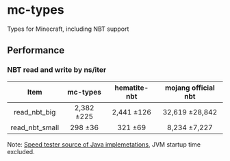 # mc-types

Types for Minecraft, including NBT support

## Performance  

### NBT read and write by ns/iter

| Item | mc-types | hematite-nbt | mojang official nbt |
|:----:|:--------:|:------------:|:-------------------:|
| read_nbt_big | 2,382 ±225 | 2,441 ±126 | 32,619 ±28,842 |
| read_nbt_small | 298 ±36 | 321 ±69 | 8,234 ±7,227 |

Note: [Speed tester source of Java implemetations](https://github.com/luojia65/nbt_speed_test), JVM startup time excluded.
